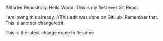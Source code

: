 #Starter Repository.
Hello World. This is my first ever Git Repo. 

I am loving this already.
//This edit was done on GitHub. Remember that.
This is another change/edit.

This is the latest change made to Readme


